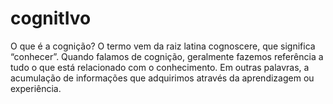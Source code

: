 # cognitIvo
O que é a cognição? O termo vem da raiz latina cognoscere, que significa “conhecer”. Quando falamos de cognição, geralmente fazemos referência a tudo o que está relacionado com o conhecimento. Em outras palavras, a acumulação de informações que adquirimos através da aprendizagem ou experiência. 
